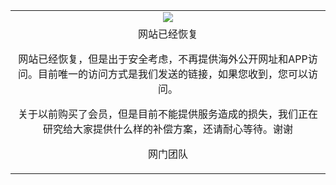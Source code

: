 <table>
  <tr>
    <td align=center><img src="https://cloud.githubusercontent.com/assets/11880933/13434984/f430fae2-e012-11e5-814f-c2df1e82b247.jpg" /></td>
  </tr>
  <tr>
    <td align=center>网站已经恢复

网站已经恢复，但是出于安全考虑，不再提供海外公开网址和APP访问。目前唯一的访问方式是我们发送的链接，如果您收到，您可以访问。

关于以前购买了会员，但是目前不能提供服务造成的损失，我们正在研究给大家提供什么样的补偿方案，还请耐心等待。谢谢

网门团队</td>
  </tr>  
</table>    

